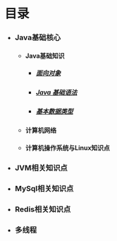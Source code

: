 # 目录

- ###  Java基础核心

  - #### Java基础知识

    - ##### [面向对象](https://github.com/piinnes/JavaInterview/blob/master/docs/basics/面向对象.md)

    - ##### [Java 基础语法](https://github.com/piinnes/JavaInterview/blob/master/docs/basics/Java基础语法.md)

    - ##### [基本数据类型](https://github.com/piinnes/JavaInterview/blob/master/docs/basics/基本数据类型.md)

  - #### 计算机网络

  - #### 计算机操作系统与Linux知识点

- ### JVM相关知识点

- ### MySql相关知识点

- ### Redis相关知识点

- ### 多线程

